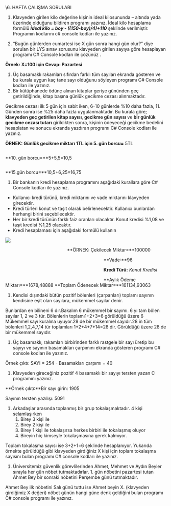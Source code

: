﻿\6. HAFTA ÇALIŞMA SORULARI

1. Klavyeden girilen kilo değerine kişinin ideal kilosununda – altında yada üzerinde olduğunu bildiren programı yazınız. İdeal kilo hesaplama formülü ***İdeal kilo = boy - ((150-boy)/4)+110*** şeklinde verilmiştir. Programın kodlarını c# console kodları ile yazınız. 

1. “Bugün günlerden cumartesi ise X gün sonra hangi gün olur?” diye sorulan bir LYS sınav sorusunu klavyeden girilen sayıya göre hesaplayan programı C# Console kodları ile çözünüz .

**Örnek: X=100 için Cevap: Pazartesi**

1. Üç basamaklı rakamları sıfırdan farklı tüm sayıları ekranda gösteren ve bu kurala uygun kaç tane sayı olduğunu söyleyen programı C# Console kodları ile yazınız.
1. Bir kütüphanede ödünç alınan kitaplar geriye gününden geç getirildiğinde, kitap başına günlük gecikme cezası alınmaktadır. 

Gecikme cezası ilk 5 gün için sabit iken, 6-10 günlerde %10 daha fazla, 11. Günden sonra ise %25 daha fazla uygulanmaktadır. Bu kurala göre; **klavyeden geç getirilen kitap sayısı**, **gecikme gün sayısı** ve **bir günlük gecikme cezası tutarı** girildikten sonra, kişinin ödeyeceği gecikme bedelini hesaplatan ve sonucu ekranda yazdıran programı C# Console kodları ile yazınız.

**ÖRNEK: Günlük gecikme miktarı 1TL için 5. gün borcu=** 5TL

`                                                                                    `**10. gün borcu=**5+5,5=10,5

`                                                                                    `**15.gün borcu=**10,5+6,25=16,75

1. Bir bankanın kredi hesaplama programını aşağıdaki kurallara göre C# Console kodları ile yazınız.
- Kullanıcı kredi türünü, kredi miktarını ve vade miktarını klavyeden girecektir.
- Kredi türleri konut ve taşıt olarak belirlenecektir. Kullanıcı bunlardan herhangi birini seçebilecektir.
- Her bir kredi türünün farklı faiz oranları olacaktır. Konut kredisi %1,08 ve taşıt kredisi %1,25 olacaktır. 
- Kredi hesaplaması için aşağıdaki formülü kullanın 

![](Aspose.Words.ef8578e9-21c8-4647-a81d-e1b7f1b6cd40.001.png)

`                           `**ÖRNEK:  Çekilecek Miktar=**100000 

`                                           `**Vade:**96 

`                                           `**Kredi Türü:** *Konut Kredisi*

`                                           `**Aylık Ödeme Miktarı=**1678,48888 **Toplam Ödenecek Miktar=**161134,93063                                                                                        

1. Kendisi dışındaki bütün pozitif bölenleri (çarpanları) toplamı sayının kendisine eşit olan sayılara, mükemmel sayılar denir.

Bunlardan en bilineni 6 dır.Bakalım 6 mükemmel bir sayımı. 6 yı tam bölen sayılar 1, 2 ve 3 tür. Bölenlerin toplamı1+2+3=6 görüldüğü üzere 6 Mükemmel sayı kuralına uyuyor.28 de bir mükemmel sayıdır.28 in tüm bölenleri 1,2,4,7,14 tür toplamları 1+2+4+7+14=28 dir.
Görüldüğü üzere 28 de bir mükemmel sayıdır.

1. Üç basamaklı, rakamları birbirinden farklı rastgele bir sayı üretip bu sayıyı ve sayının basamakları çarpımını ekranda gösteren programı C# console kodları ile yazınız. 

Örnek çıktı: SAYI = 254 - Basamakları çarpımı = 40

1. Klavyeden gireceğiniz pozitif 4 basamaklı bir sayıyı tersten yazan C programını yazınız. 

**Örnek çıktı:**Bir sayı girin: 1905

Sayının tersten yazılışı: 5091

1. Arkadaşlar arasında toplanmış bir grup tokalaşmaktadır. 4 kişi selamlaşırken 
   1. Birey 3 kişi ile 
   1. Birey 2 kişi ile 
   1. Birey 1 kişi ile tokalaşırsa herkes birbiri ile tokalaşmış oluyor
   1. Bireyin hiç kimseyle tokalaşmasına gerek kalmıyor.

Toplam tokalaşma sayısı ise 3+2+1=6 şeklinde hesaplanıyor. Yukarıda örnekte görüldüğü gibi klavyeden girdiğiniz X kişi için toplam tokalaşma sayısını bulan programı C# console kodları ile yazınız.

1. Üniversitemiz güvenlik görevlilerinden Ahmet,  Mehmet ve Aydın Beyler sırayla her gün nöbet tutmaktadırlar. 1. gün nöbetini pazartesi tutan Ahmet Bey bir sonraki nöbetini Perşembe günü tutmaktadır.

Ahmet Bey ilk nöbetini Salı günü tuttu ise Ahmet beyin X. (klavyeden girdiğimiz X değeri)  nöbet günün hangi güne denk geldiğini bulan programı C# console programı ile yazınız.



